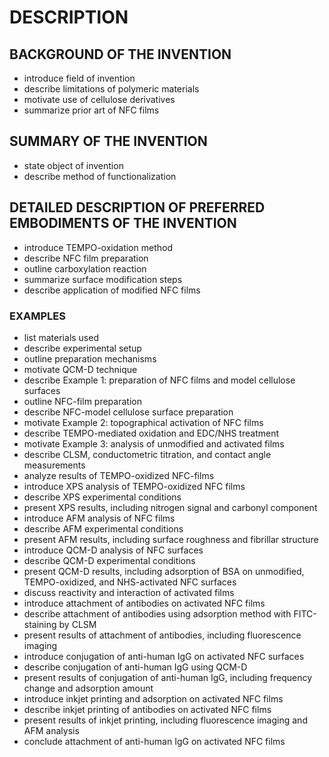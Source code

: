 # DESCRIPTION

## BACKGROUND OF THE INVENTION

- introduce field of invention
- describe limitations of polymeric materials
- motivate use of cellulose derivatives
- summarize prior art of NFC films

## SUMMARY OF THE INVENTION

- state object of invention
- describe method of functionalization

## DETAILED DESCRIPTION OF PREFERRED EMBODIMENTS OF THE INVENTION

- introduce TEMPO-oxidation method
- describe NFC film preparation
- outline carboxylation reaction
- summarize surface modification steps
- describe application of modified NFC films

### EXAMPLES

- list materials used
- describe experimental setup
- outline preparation mechanisms
- motivate QCM-D technique
- describe Example 1: preparation of NFC films and model cellulose surfaces
- outline NFC-film preparation
- describe NFC-model cellulose surface preparation
- motivate Example 2: topographical activation of NFC films
- describe TEMPO-mediated oxidation and EDC/NHS treatment
- motivate Example 3: analysis of unmodified and activated films
- describe CLSM, conductometric titration, and contact angle measurements
- analyze results of TEMPO-oxidized NFC-films
- introduce XPS analysis of TEMPO-oxidized NFC films
- describe XPS experimental conditions
- present XPS results, including nitrogen signal and carbonyl component
- introduce AFM analysis of NFC films
- describe AFM experimental conditions
- present AFM results, including surface roughness and fibrillar structure
- introduce QCM-D analysis of NFC surfaces
- describe QCM-D experimental conditions
- present QCM-D results, including adsorption of BSA on unmodified, TEMPO-oxidized, and NHS-activated NFC surfaces
- discuss reactivity and interaction of activated films
- introduce attachment of antibodies on activated NFC films
- describe attachment of antibodies using adsorption method with FITC-staining by CLSM
- present results of attachment of antibodies, including fluorescence imaging
- introduce conjugation of anti-human IgG on activated NFC surfaces
- describe conjugation of anti-human IgG using QCM-D
- present results of conjugation of anti-human IgG, including frequency change and adsorption amount
- introduce inkjet printing and adsorption on activated NFC films
- describe inkjet printing of antibodies on activated NFC films
- present results of inkjet printing, including fluorescence imaging and AFM analysis
- conclude attachment of anti-human IgG on activated NFC films

